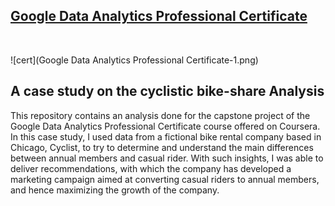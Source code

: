 ## [Google Data Analytics Professional Certificate](https://www.coursera.org/professional-certificates/google-data-analytics)

&nbsp;

![cert](Google Data Analytics Professional Certificate-1.png)

## A case study on the cyclistic bike-share Analysis
This repository contains an analysis done for the capstone project of the Google Data Analytics Professional Certificate course offered on Coursera. In this case study, I used data from a fictional bike rental company based in Chicago, Cyclist, to try to determine and understand the main differences between annual members and casual rider. With such insights, I was able to deliver recommendations, with which the company has developed a marketing campaign aimed at converting casual riders to annual members, and hence maximizing the growth of the company.




